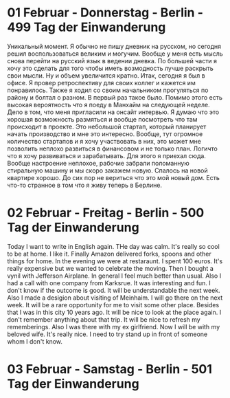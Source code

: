 # 01 Februar - Donnerstag - Berlin - 499 Tag der Einwanderung

Уникальный момент. Я обычно не пишу дневник на русском, но сегодня решил воспользоваться великим и могучим. Вообще у меня есть мысль снова перейти на русский язык в ведении дневка. По большей части я хочу это сделать для того чтобы иметь возмодность лучше раскрыть свои мысли. Ну и объем увеличится кратно. Итак, сегодня я был в офисе. Я провер ретроспективу для своих коллег и кажется им понравилось. Также я ходил со своим начальником прогуляться по району и болтал о разном. В первый раз такое было. Помимо этого есть высокая вероятность что я поеду в Манхайм на следующей неделе. Дело в том, что меня пригласили на онсайт интервью. Я думаю что это хорошая возможность размяться и вообще посмотреть что там происходит в проекте. Это небольшой стартап, который планирует начать производство и мне это интересно. Вообще, тут огромное количество стартапов и я хочу участвовать в них, это может мне позволить неплохо развиться в финансовом и не только план. Логичто что я хочу развиваться и зарабатывать. Для этого я приехал сюда. Вообще настроение неплохое, рабочие забрали поломанную стиральную машину и мы скоро закажем новую. Спалось на новой квартире хорошо. До сих пор не вериться что это мой новый дом. Есть что-то странное в том что я живу теперь в Берлине.

# 02 Februar - Freitag - Berlin - 500 Tag der Einwanderung

Today I want to write in English again. THe day was calm. It's really so cool to be at home. I like it. Finally Amazon delivered forks, spoons and other things for home. In the evening we were at restaraunt. I spent 100 euros. It's really expensive but we wanted to celebrate the moving. Then I bought a vynil with Jefferson Airplane. In general I feel much better than usual. Also I had a call with one company from Karksrue. It was interesting and fun. I don't know if the outcome is good. It will be understandable the next week. Also I made a desigion about visiting of Meinhaim. I will go there on the next week. It will be a rare opportunity for me to visit some other place. Besides that I was in this city 10 years ago. It will be nice to look at the place again. I don't remember anything about that trip. It will be nice to refresh my rememberings. Also I was there with my ex girlfriend. Now I will be with my beloved wife. It's really nice. I need to try stand up in front of someone whom I don't know.

# 03 Februar - Samstag - Berlin - 501 Tag der Einwanderung
